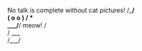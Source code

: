 No talk is complete without cat pictures!
     /\___/\
    (  o o  )
    /   *   \
    \__\_/__/ meow!
     /   \
    / ___ \
    \/___\/